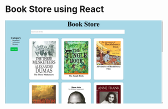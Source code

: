 # Book Store using React
 
 ![Bookstore](https://github.com/DurgaBhanu/Bookstore/blob/main/public/BookStore.png)
